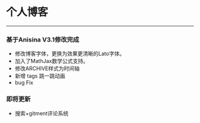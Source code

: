 # 个人博客

---

### 基于Anisina V3.1修改完成

- 修改博客字体，更换为效果更清晰的Lato字体。
- 加入了MathJax数学公式支持。
- 修改ARCHIVE样式为时间轴
- 新增 tags 跳一跳动画
- bug Fix

### 即将更新

- 搜索+gitment评论系统